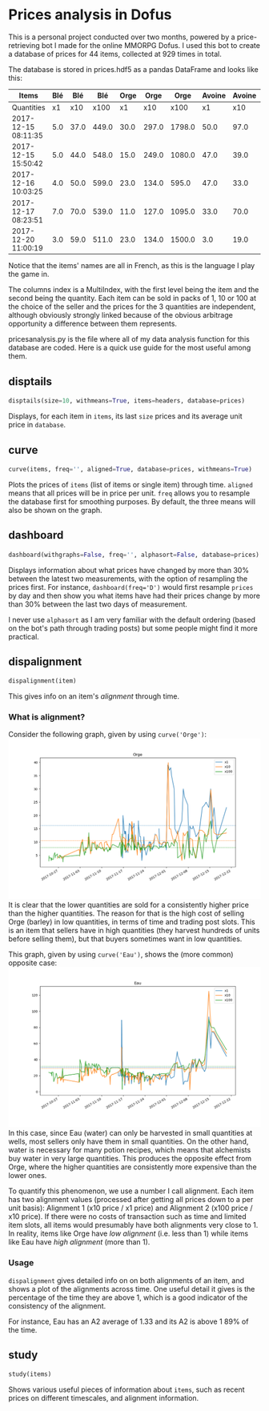 # Prices analysis in Dofus

This is a personal project conducted over two months, powered by a price-retrieving bot I made for the online MMORPG Dofus.
I used this bot to create a database of prices for 44 items, collected at 929 times in total.

The database is stored in prices.hdf5 as a pandas DataFrame and looks like this:

|       Items         | Blé | Blé  | Blé   | Orge | Orge  | Orge   | Avoine | Avoine | Avoine |  ...   |
|---------------------|-----|------|-------|------|-------|--------|--------|--------|--------|--------|
|    Quantities       | x1  | x10  | x100  | x1   | x10   | x100   | x1     | x10    | x100   |  ...   |
| 2017-12-15 08:11:35 | 5.0 | 37.0 | 449.0 | 30.0 | 297.0 | 1798.0 | 50.0   | 97.0   | 737.0  |  ...   |
| 2017-12-15 15:50:42 | 5.0 | 44.0 | 548.0 | 15.0 | 249.0 | 1080.0 | 47.0   | 39.0   | 399.0  |  ...   |
| 2017-12-16 10:03:25 | 4.0 | 50.0 | 599.0 | 23.0 | 134.0 | 595.0  | 47.0   | 33.0   | 193.0  |  ...   |
| 2017-12-17 08:23:51 | 7.0 | 70.0 | 539.0 | 11.0 | 127.0 | 1095.0 | 33.0   | 70.0   | 345.0  |  ...   |
| 2017-12-20 11:00:19 | 3.0 | 59.0 | 511.0 | 23.0 | 134.0 | 1500.0 | 3.0    | 19.0   | 143.0  |  ...   |

Notice that the items' names are all in French, as this is the language I play the game in.

The columns index is a MultiIndex, with the first level being the item and the second being the quantity. Each item can be sold in packs of 1, 10 or 100 at the choice of the seller and the prices for the 3 quantities are independent, although obviously strongly linked because of the obvious arbitrage opportunity a difference between them represents.

pricesanalysis.py is the file where all of my data analysis function for this database are coded. Here is a quick use guide for the most useful among them.
## disptails
```python
disptails(size=10, withmeans=True, items=headers, database=prices)
```
Displays, for each item in `items`, its last `size` prices and its average unit price in `database`.

## curve
```python
curve(items, freq='', aligned=True, database=prices, withmeans=True)
```
Plots the prices of `items` (list of items or single item) through time. `aligned` means that all prices will be in price per unit. `freq` allows you to resample the database first for smoothing purposes. By default, the three means will also be shown on the graph.

## dashboard
```python
dashboard(withgraphs=False, freq='', alphasort=False, database=prices)
```
Displays information about what prices have changed by more than 30% between the latest two measurements, with the option of resampling the prices first. For instance, `dashboard(freq='D')` would first resample `prices` by day and then show you what items have had their prices change by more than 30% between the last two days of measurement.

I never use `alphasort` as I am very familiar with the default ordering (based on the bot's path through trading posts) but some people might find it more practical.

## dispalignment
```python
dispalignment(item)
```
This gives info on an item's _alignment_ through time.

### What is alignment?
Consider the following graph, given by using `curve('Orge')`:
![Orge curve](orge_curve.png)
It is clear that the lower quantities are sold for a consistently higher price than the higher quantities. The reason for that is the high cost of selling Orge (barley) in low quantities, in terms of time and trading post slots. This is an item that sellers have in high quantities (they harvest hundreds of units before selling them), but that buyers sometimes want in low quantities.

This graph, given by using `curve('Eau')`, shows the (more common) opposite case:
![Eau curve](eau_curve.png)
In this case, since Eau (water) can only be harvested in small quantities at wells, most sellers only have them in small quantities. On the other hand, water is necessary for many potion recipes, which means that alchemists buy water in very large quantities. This produces the opposite effect from Orge, where the higher quantities are consistently more expensive than the lower ones.

To quantify this phenomenon, we use a number I call alignment. Each item has two alignment values (processed after getting all prices down to a per unit basis): Alignment 1 (x10 price / x1 price) and Alignment 2 (x100 price / x10 price). If there were no costs of transaction such as time and limited item slots, all items would presumably have both alignments very close to 1. In reality, items like Orge have _low alignment_ (i.e. less than 1) while items like Eau have _high alignment_ (more than 1).

### Usage
`dispalignment` gives detailed info on on both alignments of an item, and shows a plot of the alignments across time.
One useful detail it gives is the percentage of the time they are above 1, which is a good indicator of the consistency of the alignment.

For instance, Eau has an A2 average of 1.33 and its A2 is above 1 89% of the time.

## study
```python
study(items)
```
Shows various useful pieces of information about `items`, such as recent prices on different timescales, and alignment information.
